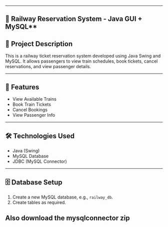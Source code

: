 
---

## 🚂 Railway Reservation System - Java GUI + MySQL**

## 📘 Project Description

This is a railway ticket reservation system developed using Java Swing and MySQL. It allows passengers to view train schedules, book tickets, cancel reservations, and view passenger details.

---

## 🚀 Features

- View Available Trains
- Book Train Tickets
- Cancel Bookings
- View Passenger Info

---

## 🛠️ Technologies Used

- Java (Swing)
- MySQL Database
- JDBC (MySQL Connector)

---

## 🗄️ Database Setup

1. Create a new MySQL database, e.g., `railway_db`.
2. Create tables as required.
  

## Also download the mysqlconnector zip
